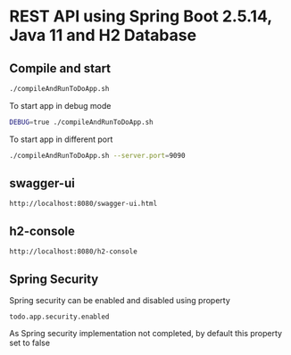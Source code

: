 # REST API using Spring Boot 2.5.14, Java 11 and H2 Database 

## Compile and start

```bash
./compileAndRunToDoApp.sh
```
To start app in debug mode

```bash
DEBUG=true ./compileAndRunToDoApp.sh
```

To start app in different port

```bash
./compileAndRunToDoApp.sh --server.port=9090
```

## swagger-ui

```
http://localhost:8080/swagger-ui.html
```

## h2-console

```
http://localhost:8080/h2-console
```

## Spring Security

Spring security can be enabled and disabled using property 
```
todo.app.security.enabled
```
As Spring security implementation not completed, by default this property set to false  

